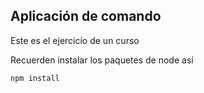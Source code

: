 ## Aplicación de comando

Este es el ejercicio de un curso

Recuerden instalar los paquetes de node así

```
npm install
```